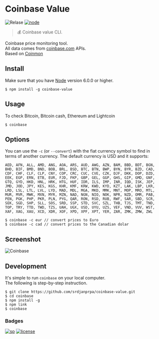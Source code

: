 # Coinbase Value
![Relase](https://img.shields.io/badge/relase-0.0.2-7ec699.svg)
[![node](https://img.shields.io/badge/NodeJs-%3E%3D6.0.0-brightgreen.svg)](http://nodejs.org/download/)

> 💰 Coinbase value CLI.

Coinbase price monitoring tool.  
All data comes from [coinbase.com](https://coinbase.com/) APIs.  
Based on [Coinmon](https://github.com/bichenkk/coinmon)

## Install

Make sure that you have [Node](https://nodejs.org/) version 6.0.0 or higher.

```
$ npm install -g coinbase-value
```

## Usage

To check Bitcoin, Bitcoin cash, Ethereum and Lightcoin
```
$ coinbase
```

## Options

You can use the `-c` (or `--convert`) with the fiat currency symbol to find in terms of another currency.
The default currency is USD and it supports:

```
AED, AFN, ALL, AMD, ANG, AOA, ARS, AUD, AWG, AZN, BAM, BBD, BDT, BGN,
BHD, BIF, BMD, BND, BOB, BRL, BSD, BTC, BTN, BWP, BYN, BYR, BZD, CAD,
CDF, CHF, CLF, CLP, CNY, COP, CRC, CUC, CVE, CZK, DJF, DKK, DOP, DZD,
EEK, EGP, ERN, ETB, EUR, FJD, FKP, GBP, GEL, GGP, GHS, GIP, GMD, GNF,
GTQ, GYD, HKD, HNL, HRK, HTG, HUF, IDR, ILS, IMP, INR, IQD, ISK, JEP,
JMD, JOD, JPY, KES, KGS, KHR, KMF, KRW, KWD, KYD, KZT, LAK, LBP, LKR,
LRD, LSL, LTL, LVL, LYD, MAD, MDL, MGA, MKD, MMK, MNT, MOP, MRO, MTL,
MUR, MVR, MWK, MXN, MYR, MZN, NAD, NGN, NIO, NOK, NPR, NZD, OMR, PAB,
PEN, PGK, PHP, PKR, PLN, PYG, QAR, RON, RSD, RUB, RWF, SAR, SBD, SCR,
SEK, SGD, SHP, SLL, SOS, SRD, SSP, STD, SVC, SZL, THB, TJS, TMT, TND,
TOP, TRY, TTD, TWD, TZS, UAH, UGX, USD, UYU, UZS, VEF, VND, VUV, WST,
XAF, XAG, XAU, XCD, XDR, XOF, XPD, XPF, XPT, YER, ZAR, ZMK, ZMW, ZWL
```


```
$ coinbase -c eur // convert prices to Euro
$ coinbase -c cad // convert prices to the Canadian dolar
```

## Screenshot
![Coinbase](https://raw.githubusercontent.com/srdjanprpa/coinbase-value/master/screenshot.png)

## Development

It's simple to run `coinbase` on your local computer.  
The following is step-by-step instruction.

```
$ git clone https://github.com/srdjanprpa/coinbase-value.git
$ cd coinbase
$ npm install -g
$ npm link
$ coinbase
```

### Badges

[![sp](https://img.shields.io/badge/Power%20by-SP-f8c555.svg)](https://srdjanprpa.com/)
[![license](https://img.shields.io/badge/licence-MIT-67cdcc.svg)](https://github.com/srdjanprpa/coinbase/blob/master/LICENSE.md)

